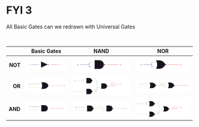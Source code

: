 # FYI 3

All Basic Gates can we redrawn with Universal Gates

<br>

|         | **Basic Gates**                                                |                                   **NAND**                                    |                                   **NOR**                                   |
| ------: | -------------------------------------------------------------- | :---------------------------------------------------------------------------: | :-------------------------------------------------------------------------: |
| **NOT** | ![NOT Gate](/Year%202/Digital%20Design/.assets/lgates/not.png) | ![NOT with NAND Gate](/Year%202/Digital%20Design/.assets/lgates/notwnand.png) | ![NOT with NOR Gate](/Year%202/Digital%20Design/.assets/lgates/notwnor.png) |
|  **OR** | ![OR Gate](/Year%202/Digital%20Design/.assets/lgates/or.png)   |  ![OR with NAND Gate](/Year%202/Digital%20Design/.assets/lgates/orwnand.png)  |  ![OR with NOR Gate](/Year%202/Digital%20Design/.assets/lgates/orwnor.png)  |
| **AND** | ![AND Gate](/Year%202/Digital%20Design/.assets/lgates/and.png) | ![AND with NAND Gate](/Year%202/Digital%20Design/.assets/lgates/andwnand.png) | ![AND with NOR Gate](/Year%202/Digital%20Design/.assets/lgates/andwnor.png) |
